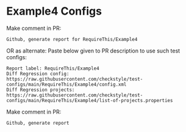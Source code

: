 # Example4 Configs
Make comment in PR:
```
Github, generate report for RequireThis/Example4
```
OR as alternate:
Paste below given to PR description to use such test configs:
```
Report label: RequireThis/Example4
Diff Regression config: https://raw.githubusercontent.com/checkstyle/test-configs/main/RequireThis/Example4/config.xml
Diff Regression projects: https://raw.githubusercontent.com/checkstyle/test-configs/main/RequireThis/Example4/list-of-projects.properties
```
Make comment in PR:
```
Github, generate report
```
